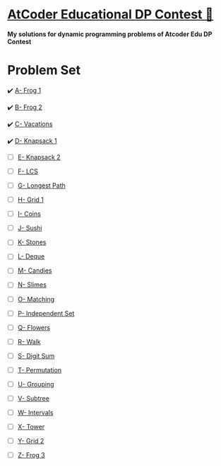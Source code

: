 # [AtCoder Educational DP Contest 🐎](https://atcoder.jp/contests/dp/tasks)
 
**My solutions for dynamic programming problems of Atcoder Edu DP Contest**

# Problem Set
:heavy_check_mark: [A- Frog 1](https://atcoder.jp/contests/dp/tasks/dp_a)

:heavy_check_mark: [B- Frog 2](https://atcoder.jp/contests/dp/tasks/dp_b)

:heavy_check_mark: [C- Vacations](https://atcoder.jp/contests/dp/tasks/dp_c)

:heavy_check_mark: [D- Knapsack 1](https://atcoder.jp/contests/dp/tasks/dp_d)

- [ ] [E- Knapsack 2](https://atcoder.jp/contests/dp/tasks/dp_e)

- [ ] [F- LCS](https://atcoder.jp/contests/dp/tasks/dp_f)

- [ ] [G- Longest Path](https://atcoder.jp/contests/dp/tasks/dp_g)

- [ ] [H- Grid 1](https://atcoder.jp/contests/dp/tasks/dp_h)

- [ ] [I- Coins](https://atcoder.jp/contests/dp/tasks/dp_i)

- [ ] [J- Sushi](https://atcoder.jp/contests/dp/tasks/dp_j)

- [ ] [K- Stones](https://atcoder.jp/contests/dp/tasks/dp_k)

- [ ] [L- Deque](https://atcoder.jp/contests/dp/tasks/dp_l)

- [ ] [M- Candies](https://atcoder.jp/contests/dp/tasks/dp_m)

- [ ] [N- Slimes](https://atcoder.jp/contests/dp/tasks/dp_n)

- [ ] [O- Matching](https://atcoder.jp/contests/dp/tasks/dp_o)

- [ ] [P- Independent Set](https://atcoder.jp/contests/dp/tasks/dp_p)

- [ ] [Q- Flowers](https://atcoder.jp/contests/dp/tasks/dp_q)

- [ ] [R- Walk](https://atcoder.jp/contests/dp/tasks/dp_r)

- [ ] [S- Digit Sum](https://atcoder.jp/contests/dp/tasks/dp_s)

- [ ] [T- Permutation](https://atcoder.jp/contests/dp/tasks/dp_t)

- [ ] [U- Grouping](https://atcoder.jp/contests/dp/tasks/dp_u)

- [ ] [V- Subtree](https://atcoder.jp/contests/dp/tasks/dp_v)

- [ ] [W- Intervals](https://atcoder.jp/contests/dp/tasks/dp_w)

- [ ] [X- Tower](https://atcoder.jp/contests/dp/tasks/dp_x)

- [ ] [Y- Grid 2](https://atcoder.jp/contests/dp/tasks/dp_y)

- [ ] [Z- Frog 3](https://atcoder.jp/contests/dp/tasks/dp_z)
